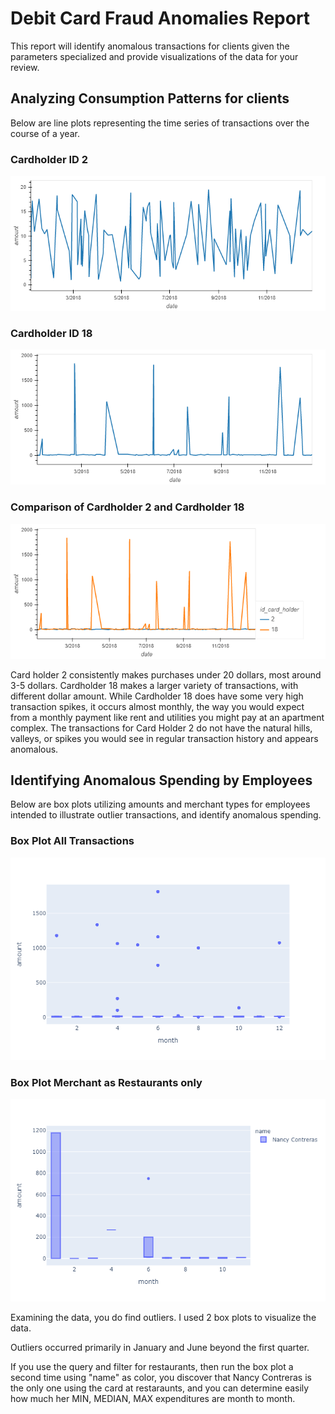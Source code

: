 # Debit Card Fraud Anomalies Report

This report will identify anomalous transactions for clients given the parameters specialized and provide visualizations of the data for your review.

## Analyzing Consumption Patterns for clients
Below are line plots representing the time series of transactions over the course of a year.

### Cardholder ID 2
![Cardholder 2](Images/bokeh_plot_1.png)

### Cardholder ID 18
![Cardholder 18](Images/bokeh_plot_2.png)

### Comparison of Cardholder 2 and Cardholder 18
![Comparison](Images/bokeh_plot_3.png)

Card holder 2 consistently makes purchases under 20 dollars, most around 3-5 dollars. Cardholder 18 makes a larger variety of transactions, with different dollar amount. While Cardholder 18 does have some very high transaction spikes, it occurs almost monthly, the way you would expect from a monthly payment like rent and utilities you might pay at an apartment complex. The transactions for Card Holder 2 do not have the natural hills, valleys, or spikes you would see in regular transaction history and appears anomalous.

## Identifying Anomalous Spending by Employees

Below are box plots utilizing amounts and merchant types for employees intended to illustrate outlier transactions, and identify anomalous spending.

### Box Plot All Transactions
![Box Plot Cardholder 25](Images/newplot_1.png)

### Box Plot Merchant as Restaurants only
![Box Plot Restaurant Only](Images/newplot_3.png)

Examining the data, you do find outliers. I used 2 box plots to visualize the data. 

Outliers occurred primarily in January and June beyond the first quarter. 

If you use the query and filter for restaurants, then run the box plot a second time using "name" as color, you discover that Nancy Contreras is the only one using the card at restaraunts, and you can determine easily how much her MIN, MEDIAN, MAX expenditures are month to month.



